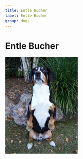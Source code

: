 ```yaml
---
title: Entle Bucher
label: Entle Bucher
group: dogs
---
```


# Entle Bucher

![Entle Bucher](/assets/images/EntleBucher/image.jpg "Entle Bucher")